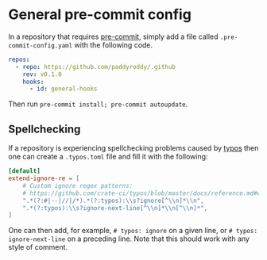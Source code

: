 # General pre-commit config

In a repository that requires [pre-commit](https://pre-commit.com), simply add a
file called `.pre-commit-config.yaml` with the following code.

```yaml
repos:
  - repo: https://github.com/paddyroddy/.github
    rev: v0.1.0
    hooks:
      - id: general-hooks
```

Then run `pre-commit install; pre-commit autoupdate`.

## Spellchecking

If a repository is experiencing spellchecking problems caused by
[typos](https://github.com/crate-ci/typos) then one can create a `.typos.toml`
file and fill it with the following:

```toml
[default]
extend-ignore-re = [
    # Custom ignore regex patterns:
    # https://github.com/crate-ci/typos/blob/master/docs/reference.md#example-configurations
    ".*(?:#|--|//|/*).*(?:typos):\\s?ignore[^\\n]*\\n",
    ".*(?:typos):\\s?ignore-next-line[^\\n]*\\n[^\\n]*",
]
```

One can then add, for example, `# typos: ignore` on a given line, or
`# typos: ignore-next-line` on a preceding line. Note that this should work
with any style of comment.
